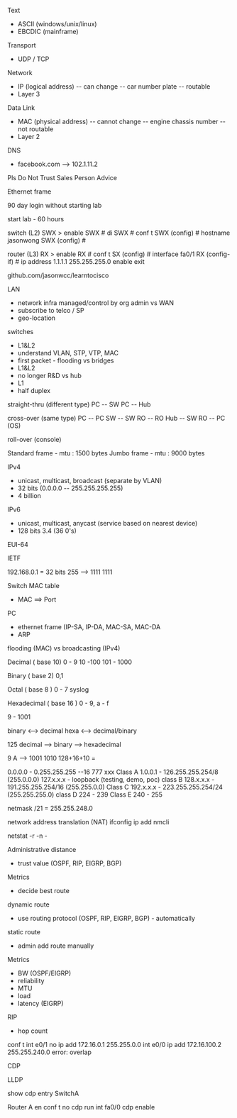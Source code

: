 Text
- ASCII (windows/unix/linux)
- EBCDIC (mainframe)

Transport 
- UDP / TCP

Network
- IP (logical address)
  -- can change
  -- car number plate
  -- routable
- Layer 3

Data Link
- MAC (physical address)
  -- cannot change
  -- engine chassis number
  -- not routable
- Layer 2

DNS
- facebook.com --> 102.1.11.2


Pls
Do
Not
Trust
Sales
Person
Advice

Ethernet frame


90 day
login without starting lab

start lab - 60 hours


switch (L2)
SWX > enable
SWX # di
SWX # conf t
SWX (config) # hostname jasonwong
SWX (config) #

router (L3)
RX > enable
RX # conf t
SX (config) # interface fa0/1
RX (config-if) # ip address 1.1.1.1 255.255.255.0
enable
exit



github.com/jasonwcc/learntocisco


LAN 
- network infra managed/control by org admin
vs 
WAN
- subscribe to telco / SP
- geo-location


switches
- L1&L2
- understand VLAN, STP, VTP, MAC
- first packet - flooding
vs
bridges
- L1&L2
- no longer R&D
vs
hub
- L1
- half duplex


straight-thru (different type)
PC -- SW
PC -- Hub

cross-over (same type)
PC -- PC
SW -- SW
RO -- RO
Hub -- SW
RO -- PC (OS)

roll-over (console)


Standard frame - mtu : 1500 bytes
Jumbo frame - mtu : 9000 bytes

IPv4
- unicast,  multicast, broadcast (separate by VLAN)
- 32 bits (0.0.0.0 -- 255.255.255.255)
- 4 billion

IPv6
- unicast,  multicast, anycast (service based on nearest device)
- 128 bits 3.4 (36 0's)

EUI-64

IETF

192.168.0.1 = 32 bits
255 --> 1111 1111

Switch
MAC table
- MAC ==> Port

PC
- ethernet frame (IP-SA, IP-DA, MAC-SA, MAC-DA
- ARP

flooding (MAC) vs broadcasting (IPv4)





Decimal ( base 10)
0 - 9
10 -100
101 - 1000

Binary ( base 2)
0,1

Octal ( base 8 )
0 - 7
syslog 

Hexadecimal ( base 16 )
0 - 9, a - f


9 - 1001


binary <--> decimal
hexa <--> decimal/binary

125 
decimal --> binary --> hexadecimal

9 A --> 1001 1010
128+16+10 = 

0.0.0.0 - 0.255.255.255 --16 777 xxx
Class A  1.0.0.1 - 126.255.255.254/8 (255.0.0.0)
127.x.x.x - loopback (testing, demo, poc)
class B
128.x.x.x - 191.255.255.254/16 (255.255.0.0)
Class C
192.x.x.x - 223.255.255.254/24 (255.255.255.0)
class D
224 - 239
Class E
240 - 255


netmask /21 = 255.255.248.0

network address translation (NAT)
ifconfig
ip add
nmcli

netstat -r -n -

Administrative distance
- trust value (OSPF, RIP, EIGRP, BGP)

Metrics
- decide best route

dynamic route
- use routing protocol (OSPF, RIP, EIGRP, BGP) - automatically

static route
- admin add route manually


Metrics
- BW (OSPF/EIGRP)
- reliability
- MTU
- load
- latency (EIGRP)

RIP
- hop count


conf t
int e0/1
  no ip add 172.16.0.1 255.255.0.0
int e0/0
  ip add 172.16.100.2 255.255.240.0
error: overlap

CDP

LLDP

show cdp entry SwitchA

Router A
en
conf t
  no cdp run
  int fa0/0
    cdp enable



























  









































